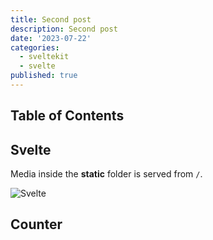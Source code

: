 ```yaml
---
title: Second post
description: Second post
date: '2023-07-22'
categories:
  - sveltekit
  - svelte
published: true
---
```


<script>
  import Counter from '$lib/components/counter.svelte';
</script>

## Table of Contents

## Svelte

Media inside the **static** folder is served from `/`.

![Svelte](bibi.jpeg)

## Counter

<Counter />
